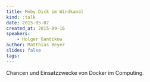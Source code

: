 ```yaml
---
title: Moby Dick im Windkanal
kind: :talk
date: 2015-05-07
created_at: 2015-09-16
speakers:
    - Holger Gantikow
author: Matthias Beyer
slides: false
tags:
---
```


Chancen und Einsatzzwecke von Docker im Computing.

